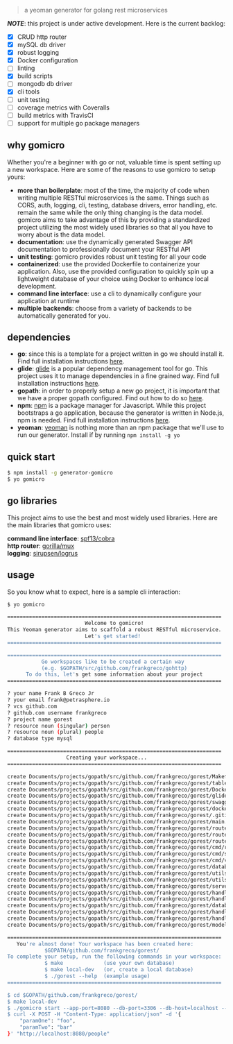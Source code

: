 > a yeoman generator for golang rest microservices

__*NOTE*__: this project is under active development. Here is the current backlog:
- [x] CRUD http router
- [x] mySQL db driver
- [x] robust logging
- [x] Docker configuration
- [ ] linting
- [x] build scripts
- [ ] mongodb db driver
- [x] cli tools
- [ ] unit testing
- [ ] coverage metrics with Coveralls
- [ ] build metrics with TravisCI
- [ ] support for multiple go package managers

## why gomicro
Whether you're a beginner with go or not, valuable time is spent setting up a new workspace. Here are some of the reasons to use gomicro to setup yours:

* **more than boilerplate**: most of the time, the majority of code when writing multiple RESTful microservices is the same. Things such as CORS, auth, logging, cli, testing, database drivers, error handling, etc. remain the same while the only thing changing is the data model. gomicro aims to take advantage of this by providing a standardized project utilizing the most widely used libraries so that all you have to worry about is the data model.  
* **documentation**: use the dynamically generated Swagger API documentation to professionally document your RESTful API   
* **unit testing**: gomicro provides robust unit testing for all your code   
* **containerized**: use the provided Dockerfile to containerize your application. Also, use the provided configuration to quickly spin up a lightweight database of your choice using Docker to enhance local development.   
* **command line interface**: use a cli to dynamically configure your application at runtime  
* **multiple backends**: choose from a variety of backends to be automatically generated for you.

## dependencies
* **go**: since this is a template for a project written in go we should install it. Find full installation instructions [here](https://golang.org/doc/install).
* **glide**: [glide](https://glide.sh) is a popular dependency management tool for go. This project uses it to manage dependencies in a fine grained way. Find full installation instructions [here](https://glide.sh).
* **gopath**: in order to properly setup a new go project, it is important that we have a proper gopath configured. Find out how to do so [here](https://golang.org/doc/code.html#GOPATH).
* **npm**: [npm](https://www.npmjs.com) is a package manager for Javascript. While this project bootstraps a go application, because the generator is written in Node.js, npm is needed. Find full installation instructions [here](http://blog.npmjs.org/post/85484771375/how-to-install-npm).
* **yeoman**: [yeoman](http://yeoman.io) is nothing more than an npm package that we'll use to run our generator. Install if by running `npm install -g yo`

## quick start

```sh
$ npm install -g generator-gomicro
$ yo gomicro
```

## go libraries
This project aims to use the best and most widely used libraries. Here are the main libraries that gomicro uses:

**command line interface**: [spf13/cobra](https://github.com/spf13/cobra)  
**http router**: [gorilla/mux](https://github.com/gorilla/mux)  
**logging**: [sirupsen/logrus](https://github.com/sirupsen/logrus)  

## usage
So you know what to expect, here is a sample cli interaction:

```sh
$ yo gomicro

=====================================================================
                         Welcome to gomicro!
This Yeoman generator aims to scaffold a robust RESTful microservice.
                         Let's get started!
=====================================================================

=====================================================================
           Go workspaces like to be created a certain way
           (e.g. $GOPATH/src/github.com/frankgreco/gohttp)
      To do this, let's get some information about your project
=====================================================================

? your name Frank B Greco Jr
? your email frank@petrasphere.io
? vcs github.com
? github.com username frankgreco
? project name gorest
? resource noun (singular) person
? resource noun (plural) people
? database type mysql

=====================================================================
                   Creating your workspace...
=====================================================================

create Documents/projects/gopath/src/github.com/frankgreco/gorest/Makefile
create Documents/projects/gopath/src/github.com/frankgreco/gorest/table.sql
create Documents/projects/gopath/src/github.com/frankgreco/gorest/Dockerfile
create Documents/projects/gopath/src/github.com/frankgreco/gorest/glide.yaml
create Documents/projects/gopath/src/github.com/frankgreco/gorest/swagger.json
create Documents/projects/gopath/src/github.com/frankgreco/gorest/docker-compose.yaml
create Documents/projects/gopath/src/github.com/frankgreco/gorest/.gitignore
create Documents/projects/gopath/src/github.com/frankgreco/gorest/main.go
create Documents/projects/gopath/src/github.com/frankgreco/gorest/route/logger.go
create Documents/projects/gopath/src/github.com/frankgreco/gorest/route/router.go
create Documents/projects/gopath/src/github.com/frankgreco/gorest/route/routes.go
create Documents/projects/gopath/src/github.com/frankgreco/gorest/cmd/root.go
create Documents/projects/gopath/src/github.com/frankgreco/gorest/cmd/start.go
create Documents/projects/gopath/src/github.com/frankgreco/gorest/cmd/version.go
create Documents/projects/gopath/src/github.com/frankgreco/gorest/database/mysql.go
create Documents/projects/gopath/src/github.com/frankgreco/gorest/utils/error.go
create Documents/projects/gopath/src/github.com/frankgreco/gorest/utils/flag.go
create Documents/projects/gopath/src/github.com/frankgreco/gorest/server/server.go
create Documents/projects/gopath/src/github.com/frankgreco/gorest/handler/handler.go
create Documents/projects/gopath/src/github.com/frankgreco/gorest/handler/util.go
create Documents/projects/gopath/src/github.com/frankgreco/gorest/database/driver.go
create Documents/projects/gopath/src/github.com/frankgreco/gorest/handler/person.go
create Documents/projects/gopath/src/github.com/frankgreco/gorest/handler/people.go
create Documents/projects/gopath/src/github.com/frankgreco/gorest/models/person.go

=====================================================================
   You're almost done! Your workspace has been created here:
            $GOPATH/github.com/frankgreco/gorest/
To complete your setup, run the following commands in your workspace:
            $ make             (use your own database)
            $ make local-dev   (or, create a local database)
            $ ./gorest --help  (example usage)
=====================================================================

$ cd $GOPATH/github.com/frankgreco/gorest/
$ make local-dev
$ ./gomicro start --app-port=8080 --db-port=3306 --db-host=localhost --db-name=calls --db-user=root --db-pass=password
$ curl -X POST -H "Content-Type: application/json" -d '{
    "paramOne": "foo",
    "paramTwo": "bar"
}' "http://localhost:8080/people"

```
